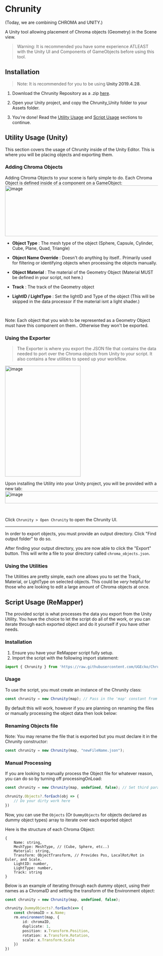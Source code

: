 # Chrunity
(Today, we are combining CHROMA and UNITY.)

A Unity tool allowing placement of Chroma objects (Geometry) in the Scene view.

> Warning: It is recommended you have some experience ATLEAST with the Unity UI and Components of GameObjects before using this tool.


## Installation

> Note: It is recommended for you to be using **Unity 2019.4.28**.

1. Download the Chrunity Repository as a .zip [here](https://github.com/UGEcko/Chrunity/archive/refs/heads/main.zip).

2. Open your Unity project, and copy the Chrunity_Unity folder to your Assets folder.

3. You're done! Read the [Utility Usage](https://github.com/UGEcko/Chrunity?tab=readme-ov-file#utility-usage-unity) and [Script Usage](https://github.com/UGEcko/Chrunity?tab=readme-ov-file#script-usage-remapper) sections to continue.


## Utility Usage (Unity)

This section covers the usage of Chrunity inside of the Unity Editor. This is where you will be placing objects and exporting them.

### Adding Chroma Objects
Adding Chroma Objects to your scene is fairly simple to do. Each Chroma Object is defined inside of a component on a GameObject:
<br>
<img width="648" height="167" alt="image" src="https://github.com/user-attachments/assets/c067b4fc-4831-475d-8249-b52597db15e4" />


* **Object Type** : The mesh type of the object (Sphere, Capsule, Cylinder, Cube, Plane, Quad, Triangle)

* **Object Name Override** : Doesn't do anything by itself.. Primarily used for filtering or identifying objects when processing the objects manually.

* **Object Material** : The material of the Geometry Object (Material MUST be defined in your script, not here.)

* **Track** : The track of the Geometry object

* **LightID / LightType** : Set the lightID and Type of the object (This will be skipped in the data processor if the material isnt a light shader.)

<br>

Note: Each object that you wish to be represented as a Geometry Object must have this component on them.. Otherwise they won't be exported.


### Using the Exporter

> The Exporter is where you export the JSON file that contains the data needed to port over the Chroma objects from Unity to your script. It also contains a few utilities to speed up your workflow.

<img width="249" height="365" alt="image" src="https://github.com/user-attachments/assets/685c19ec-b6b8-46b8-ad7f-70a1fa0689fc" />


Upon installing the Utility into your Unity project, you will be provided with a new tab: <br><img width="589" height="40" alt="image" src="https://github.com/user-attachments/assets/775d85e8-0e68-489a-8526-899c237b78f4" />


<br>

Click `Chrunity > Open Chrunity` to open the Chrunity UI.

<hr>

In order to export objects, you must provide an output directory. Click "Find output folder" to do so.

After finding your output directory, you are now able to click the "Export" button. This will write a file to your directory called `chroma_objects.json`.


### Using the Utilities

The Utilities are pretty simple, each one allows you to set the Track, Material, or LightType on selected objects. This could be *very* helpful for those who are looking to edit a large amount of Chroma objects at once.


## Script Usage (ReMapper)

The provided script is what processes the data you export from the Unity Utility. You have the choice to let the script do all of the work, or you can iterate through each exported object and do it yourself if you have other needs.

### Installation

1. Ensure you have your ReMapper script fully setup. 
2. Import the script with the following import statement: <br>

```ts
import { Chrunity } from 'https://raw.githubusercontent.com/UGEcko/Chrunity/refs/heads/main/ChromaHelper.ts'
```

### Usage

To use the script, you must create an instance of the Chrunity class:

```ts
const chrunity = new Chrunity(map); // Pass in the 'map' constant from your ReMapper script
```

By default this will work, however if you are planning on renaming the files or manually processing the object data then look below:

### Renaming Objects file

Note: You may rename the file that is exported but you must declare it in the Chrunity constructor:

```ts
const chrunity = new Chrunity(map, "newFileName.json");
```

### Manual Processing

If you are looking to manually process the Object file for whatever reason, you can do so by turning off processingOnLoad:

```ts
const chrunity = new Chrunity(map, undefined, false); // Set third parameter to false, disabling automatic processing when the class initializes.

chrunity.Objects?.forEach(obj => {
    // Do your dirty work here
})
```

Now, you can use the `Objects` (Or `DummyObjects` for objects declared as dummy object types) array to iterate over each exported object

Here is the structure of each Chroma Object:

```
{
    Name: string,
    MeshType: MeshType, // (Cube, Sphere, etc..)
    Material: string,
    Transform: ObjectTransform, // Provides Pos, LocalRot/Rot in Euler, and Scale.
    LightID: number,
    LightType: number,
    Track: string
}
```

Below is an example of iterating through each dummy object, using their names as a ChromaID and setting the transform of the Environment object:

```ts
const chrunity = new Chrunity(map, undefined, false);

chrunity.DummyObjects?.forEach(x=> {
    const chromaID = x.Name;
    rm.environment(map, {
        id: chromaID,
        duplicate: 1,
        position: x.Transform.Position,
        rotation: x.Transform.Rotation,
        scale: x.Transform.Scale
    })
})
```
